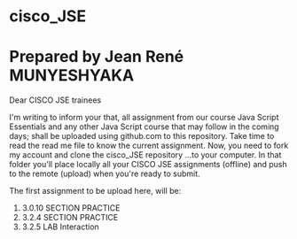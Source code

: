 # cisco_JSE
# Prepared by Jean René MUNYESHYAKA

Dear CISCO JSE trainees

I'm writing to inform your that, all assignment from our course Java Script Essentials and any other Java Script course that may follow in the coming days; shall be uploaded using github.com to this repository. Take time to read the read me file to know the current assignment. Now, you need to fork my account and clone the cisco_JSE repository ...to your computer. In that folder you'll place locally all your CISCO JSE assignments (offline) and push to the remote (upload) when you're ready to submit.

The first assignment to be upload here, will be:

1. 3.0.10 SECTION PRACTICE
2. 3.2.4 SECTION PRACTICE
3. 3.2.5  LAB  Interaction
